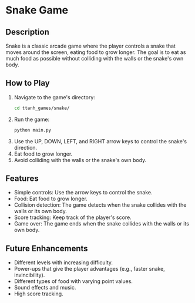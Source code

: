 # Snake Game

## Description
Snake is a classic arcade game where the player controls a snake that moves around the screen, eating food to grow longer. The goal is to eat as much food as possible without colliding with the walls or the snake's own body.

## How to Play

1.  Navigate to the game's directory:
    ```bash
    cd ttanh_games/snake/
    ```
2.  Run the game:
    ```bash
    python main.py
    ```
3.  Use the UP, DOWN, LEFT, and RIGHT arrow keys to control the snake's direction.
4.  Eat food to grow longer.
5.  Avoid colliding with the walls or the snake's own body.

## Features

*   Simple controls: Use the arrow keys to control the snake.
*   Food: Eat food to grow longer.
*   Collision detection: The game detects when the snake collides with the walls or its own body.
*   Score tracking: Keep track of the player's score.
*   Game over: The game ends when the snake collides with the walls or its own body.

## Future Enhancements

*   Different levels with increasing difficulty.
*   Power-ups that give the player advantages (e.g., faster snake, invincibility).
*   Different types of food with varying point values.
*   Sound effects and music.
*   High score tracking.
